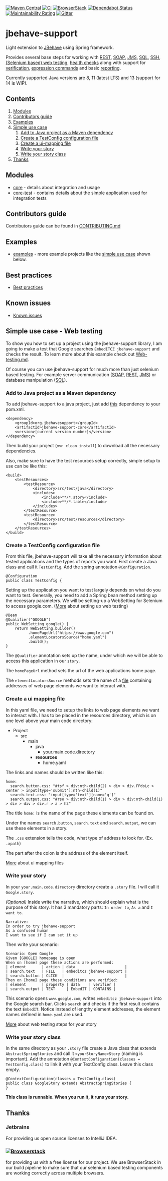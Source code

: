 [![Maven Central](https://maven-badges.herokuapp.com/maven-central/org.jbehavesupport/jbehave-support-core/badge.svg)](https://maven-badges.herokuapp.com/maven-central/org.jbehavesupport/jbehave-support-core)
[![CI](https://github.com/EmbedITCZ/jbehave-support/workflows/CI/badge.svg)](https://github.com/EmbedITCZ/jbehave-support/actions?query=CI%3ABuild+branch%3Amaster)
[![BrowserStack](https://github.com/EmbedITCZ/jbehave-support/workflows/BrowserStack/badge.svg)](https://github.com/EmbedITCZ/jbehave-support/actions?query=BrowserStack%3ABuild+branch%3Amaster)
[![Dependabot Status](https://api.dependabot.com/badges/status?host=github&repo=EmbedITCZ/jbehave-support)](https://dependabot.com)
[![Maintainability Rating](https://sonarcloud.io/api/project_badges/measure?project=EmbedITCZ_jbehave-support&metric=sqale_rating)](https://sonarcloud.io/dashboard?id=EmbedITCZ_jbehave-support)
[![Gitter](https://badges.gitter.im/jbehave-support/community.svg)](https://gitter.im/jbehave-support/community?utm_source=badge&utm_medium=badge&utm_campaign=pr-badge)

# jbehave-support

Light extension to [JBehave](https://jbehave.org) using Spring framework.

Provides several base steps for working with 
[REST](jbehave-support-core/docs/Rest-api.md), 
[SOAP](jbehave-support-core/docs/Web-service.md), 
[JMS](jbehave-support-core/docs/Jms.md), 
[SQL](jbehave-support-core/docs/Sql-steps.md), 
[SSH](jbehave-support-core/docs/Ssh.md), 
[(Selenium based) web testing](jbehave-support-core/docs/Web-testing.md), 
[health checks](jbehave-support-core/docs/Health-checks.md) 
along with support for [verification](jbehave-support-core/docs/General.md#verification), 
[expression commands](jbehave-support-core/docs/Expression-commands.md) and 
basic [reporting](jbehave-support-core/docs/Reporting.md).

Currently supported Java versions are 8, 11 (latest LTS) and 13 (support for 14 is WIP).

## Contents
1. [Modules](#modules)
1. [Contributors guide](#contributors-guide)
1. [Examples](#examples)
1. [Simple use case](#simple-use-case---web-testing)
    1. [Add to Java project as a Maven dependency](#add-to-java-project-as-a-maven-dependency)
    2. [Create a TestConfig configuration file](#create-a-testconfig-configuration-file)
    3. [Create a ui-mapping file](#create-a-ui-mapping-file)
    4. [Write your story](#write-your-story)
    5. [Write your story class](#write-your-story-class)
1. [Thanks](#thanks)

## Modules
- [core](jbehave-support-core/README.md) - details about integration and usage
- [core-test](jbehave-support-core-test/README.md) - contains details about the simple application used for integration tests
    
## Contributors guide
Contributors guide can be found in [CONTRIBUTING.md](CONTRIBUTING.md)

## Examples
- [examples](jbehave-support-core/docs/examples/Examples.md) - more example projects like the [simple use case](#simple-use-case---web-testing) shown below.
    
## Best practices
- [Best practices](jbehave-support-core/docs/Best-practices.md)

## Known issues
- [Known issues](jbehave-support-core/docs/Known-issues.md)
    
## Simple use case - Web testing

To show you how to set up a project using the jbehave-support library, I am going to make a test that Google searches `EmbedITCZ jbehave-support` and checks the result. To learn more about this example check out [Web-testing.md](jbehave-support-core/docs/Web-testing.md).

Of course you can use jbehave-support for much more than just selenium based testing. For example server communication ([SOAP](jbehave-support-core/docs/examples/Web-service.md), [REST](jbehave-support-core/docs/examples/Rest.md), [JMS](jbehave-support-core/docs/Jms.md)) or database manipulation ([SQL](jbehave-support-core/docs/Sql-steps.md)).

### Add to Java project as a Maven dependency

To add jbehave-support to a java project, just add [this](https://mvnrepository.com/artifact/org.jbehavesupport/jbehave-support-core) dependency to your pom.xml.
```
<dependency>
    <groupId>org.jbehavesupport</groupId>
    <artifactId>jbehave-support-core</artifactId>
    <version>[current version number]</version>
</dependency>
```
Then build your project (`mvn clean install`) to download all the necessary dependencies.

Also, make sure to have the test resources setup correctly, simple setup to use can be like this:
```
<build>
    <testResources>
        <testResource>
            <directory>src/test/java</directory>
            <includes>
                <include>**/*.story</include>
                <include>**/*.table</include>
            </includes>
        </testResource>
        <testResource>
            <directory>src/test/resources</directory>
        </testResource>
    </testResources>
</build>
```

### Create a TestConfig configuration file

From this file, jbehave-support will take all the necessary information about tested applications and the types of reports you want.
First create a Java class and call it `TestConfig`. Add the spring annotation `@Configuration`.
```
@Configuration
public class TestConfig {
```
Setting up the application you want to test largely depends on what do you want to test. Generally, you need to add a Spring bean method setting up the necessary parameters. We will be setting-up a WebSetting for Selenium to access google.com. ([More](jbehave-support-core/docs/Web-testing.md#configuration) about setting up web testing)
```
@Bean
@Qualifier("GOOGLE")
public WebSetting google() {
    return WebSetting.builder()
          .homePageUrl("https://www.google.com")
          .elementLocatorsSource("home.yaml")
          .build();
}
```
The `@Qualifier` annotation sets up the name, under which we will be able to access this application in our `story`.

The `homePageUrl` method sets the url of the web applications home page.

The `elementLocatorsSource` methods sets the name of a [file](#create-a-ui-mapping-file) containing addresses of web page elements we want to interact with.

### Create a ui mapping file

In this yaml file, we need to setup the links to web page elements we want to interact with. I has to be placed in the resources directory, which is on one level above your main code directory:
- Project
    - src
        - main
            - java
                - your.main.code.directory
            - **resources**
                - home.yaml
            
The links and names should be written like this:
```
home:
  search.button.css: "#tsf > div:nth-child(2) > div > div.FPdoLc > center > input[type='submit']:nth-child(1)"
  search.text.css: "input[type='text'][name='q']"
  search.output.css: "#rso > div:nth-child(1) > div > div:nth-child(1) > div > div > div.r > a > h3"
```
The title `home:` is the name of the page these elements can be found on.

Under the names `search.button`, `search.text` and `search.output`, we can use these elements in a story.

The `.css` extension tells the code, what type of address to look for. (Ex. `.xpath`)

The part after the colon is the address of the element itself.

[More](jbehave-support-core/docs/Web-testing.md#mapping-files) about ui mapping files

### Write your story

In your `your.main.code.directory` directory create a `.story` file. I will call it `Google.story`.

_(Optional)_ Inside write the narrative, which should explain what is the purpose of this story. It has 3 mandatory parts: `In order to`, `As a` and `I want to`.
```
Narrative:
In order to try jbehave-support
As a confused human
I want to see if I can set it up
```
Then write your scenario:
```
Scenario: Open Google
Given [GOOGLE] homepage is open
When on [home] page these actions are performed:
| element       | action | data                      |
| search.text   | FILL   | embeditcz jbehave-support |
| search.button | CLICK  |                           |
Then on [home] page these conditions are verified:
| element       | property | data    | verifier |
| search.output | TEXT     | EmbedIT | CONTAINS |
```
This scenario opens `www.google.com`, writes `embeditcz jbehave-support` into the Google search bar. Clicks `search` and checks if the first result contains the text `EmbedIT`. Notice instead of lengthy element addresses, the element names defined in `home.yaml` are used.

[More](jbehave-support-core/docs/Web-testing.md#web-steps) about web testing steps for your story

### Write your story class

In the same directory as your `.story` file create a Java class that extends `AbstractSpringStories` and call it `<yourStoryName>Story` (naming is important). Add the annotation `@ContextConfiguration(classes = TestConfig.class)` to link it with your TextConfig class. Leave this class empty.
```
@ContextConfiguration(classes = TestConfig.class)
public class GoogleStory extends AbstractSpringStories {
}
```
**This class is runnable. When you run it, it runs your story.**

## Thanks
### Jetbrains
For providing us open source licenses to IntelliJ IDEA.

### [![Browserstack](docs/browserstack.png)](https://browserstack.com) 
for providing us with a free license for our project.
We use BrowserStack in our build pipeline to make sure that our selenium based testing components are working correctly across multiple browsers.
